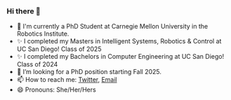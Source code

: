 ### Hi there 👋

<!--
**AnnabellaMacaluso/AnnabellaMacaluso** is a ✨ _special_ ✨ repository because its `README.md` (this file) appears on your GitHub profile.

Here are some ideas to get you started:

- 🔭 I’m currently working on ...
- 🌱 I’m currently learning ...
- 👯 I’m looking to collaborate on ...
- 🤔 I’m looking for help with ...
- 💬 Ask me about ...
- 📫 How to reach me: ...
- 😄 Pronouns: ...
- ⚡ Fun fact: ...
-->
- 🌱 I'm currently a PhD Student at Carnegie Mellon University in the Robotics Institute. 
- ✨ I completed my Masters in Intelligent Systems, Robotics & Control at UC San Diego! Class of 2025
- ✨ I completed my Bachelors in Computer Engineering at UC San Diego! Class of 2024
- 🤔 I’m looking for a PhD position starting Fall 2025.
- 📫 How to reach me: [Twitter](https://twitter.com/anna_macalus), [Email](mailto:amacalus@ucsd.edu)
- 😄 Pronouns: She/Her/Hers
